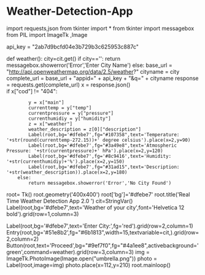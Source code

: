 # Weather-Detection-App
import requests,json
from tkinter import *
from tkinter import messagebox
from PIL import ImageTk ,Image

api_key = "2ab7d9bcfd04e3b729b3c625953c887c"

def weather():
    city=cit.get()
    if city=='':
        return messagebox.showerror('Error','Enter City Name')
    else:
        base_url = "http://api.openweathermap.org/data/2.5/weather?"
        cityname = city
        complete_url = base_url + "appid=" + api_key + "&q=" + cityname 
        response = requests.get(complete_url) 
        x = response.json()  
        if x["cod"] != "404": 
  
            y = x["main"] 
            currenttemp = y["temp"] 
            currentpressure = y["pressure"] 
            currenthumidiy = y["humidity"]
            z = x["weather"] 
            weather_description = z[0]["description"]  
            Label(root,bg='#dfebe7',fg="#107358",text='Temperature: '+str(round(currenttemp-272.15))+' degree celsius').place(x=2,y=90)
            Label(root,bg='#dfebe7',fg="#3a49e8",text='Atmospheric Pressure: '+str(currentpressure)+' hPa').place(x=2,y=120)
            Label(root,bg='#dfebe7',fg='#8c9416',text='Humidity: '+str(currenthumidiy)+'%').place(x=2,y=150)
            Label(root,bg='#dfebe7',fg="#31ad15",text='Description: '+str(weather_description)).place(x=2,y=180)
        else: 
            return messagebox.showerror('Error','No City Found')
root= Tk()
root.geometry('400x400')
root['bg']='#dfebe7'
root.title('Real Time Weather Detection App 2.0 ')
cit=StringVar()
Label(root,bg='#dfebe7',text='Weather of your city',font='Helvetica 12 bold').grid(row=1,column=3)

Label(root,bg='#dfebe7',text='Enter City:',fg='red').grid(row=2,column=1)
Entry(root,bg='#51e8b2',fg="#6b1813",width=15,textvariable=cit,).grid(row=2,column=2)
Button(root,text='Proceed',bg="#9ef7f0",fg="#4a1ee8",activebackground='green',command=weather).grid(row=3,column=3)
img = ImageTk.PhotoImage(Image.open("umbrella.png"))
photo = Label(root,image=img)
photo.place(x=112,y=210)
root.mainloop()
